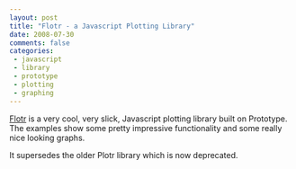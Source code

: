 ```yaml
---
layout: post
title: "Flotr - a Javascript Plotting Library"
date: 2008-07-30
comments: false
categories:
 - javascript
 - library
 - prototype
 - plotting
 - graphing
---
```

[Flotr](http://solutoire.com/flotr/) is a very cool, very slick, Javascript
plotting library built on Prototype. The examples show some pretty impressive
functionality and some really nice looking graphs.  
  
It supersedes the older Plotr library which is now deprecated.

